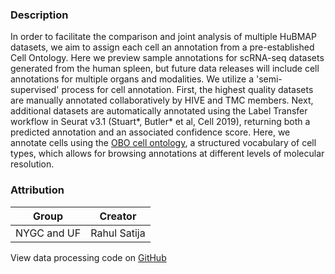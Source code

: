 
### Description

In order to facilitate the comparison and joint analysis of multiple HuBMAP datasets, we aim to assign each cell an annotation from a pre-established Cell Ontology. Here we preview sample annotations for scRNA-seq datasets generated from the human spleen, but future data releases will include cell annotations for multiple organs and modalities. We utilize a 'semi-supervised' process for cell annotation. First, the highest quality datasets are manually annotated collaboratively by HIVE and TMC members. Next, additional datasets are automatically annotated using the Label Transfer workflow in Seurat v3.1 (Stuart*, Butler* et al, Cell 2019), returning both a predicted annotation and an associated confidence score. Here, we annotate cells using the [OBO cell ontology](http://www.obofoundry.org/ontology/cl.html), a structured vocabulary of cell types, which allows for browsing annotations at different levels of molecular resolution.

### Attribution

| Group | Creator |
| --- | --- |
| NYGC and UF | Rahul Satija |


View data processing code on [GitHub](https://github.com/vitessce/vitessce-python/tree/main/demos/satija-2020)